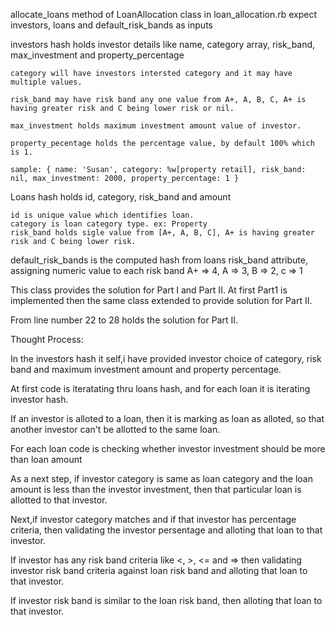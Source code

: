allocate_loans method of LoanAllocation class in loan_allocation.rb expect
investors, loans and default_risk_bands as inputs

investors hash holds investor details like name, category array, risk_band, max_investment and property_percentage

    category will have investors intersted category and it may have multiple values.

    risk_band may have risk band any one value from A+, A, B, C, A+ is having greater risk and C being lower risk or nil.

    max_investment holds maximum investment amount value of investor.

    property_pecentage holds the percentage value, by default 100% which is 1.

    sample: { name: 'Susan', category: %w[property retail], risk_band: nil, max_investment: 2000, property_percentage: 1 }

Loans hash holds id, category, risk_band and amount

    id is unique value which identifies loan.
    category is loan category type. ex: Property
    risk_band holds sigle value from [A+, A, B, C], A+ is having greater risk and C being lower risk.

default_risk_bands is the computed hash from loans risk_band attribute, assigning numeric value to each risk band
    A+ => 4, A => 3, B => 2, c => 1

This class provides the solution for Part I and Part II. At first Part1 is implemented then the same class extended to provide solution for Part II.

From line number 22 to 28 holds the solution for Part II.

Thought Process:

  In the investors hash it self,i have provided investor choice of category, risk band and maximum investment amount and property percentage.

  At first code is iteratating thru loans hash, and for each loan it is iterating investor hash.

  If an investor is alloted to a loan, then it is marking as loan as alloted, so that another investor can't be allotted to the same loan.

  For each loan code is checking whether investor investment should be more than loan amount

  As a next step, if investor category is same as loan category and the loan amount is less than the investor investment, then that particular loan is allotted to that investor.

  Next,if investor category matches and if that investor has percentage criteria, then validating the investor persentage and alloting that loan to that investor.

  If investor has any risk band criteria like <, >, <= and => then validating investor risk band criteria against loan risk band and alloting that loan to that investor.

  If investor risk band is similar to the loan risk band, then alloting that loan to that investor.

